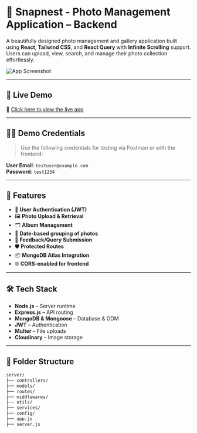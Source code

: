 # 📸 Snapnest - Photo Management Application – Backend

A beautifully designed photo management and gallery application built using **React**, **Tailwind CSS**, and **React Query** with **Infinite Scrolling** support. Users can upload, view, search, and manage their photo collection effortlessly.

![App Screenshot](https://your-deployed-app-image-link.com/screenshot.png)

---

## 🚀 Live Demo

🔗 [Click here to view the live app](https://your-deployed-frontend-link.com)

---

## 🧑‍💻 Demo Credentials

> Use the following credentials for testing via Postman or with the frontend:

**User Email**: `testuser@example.com`  
**Password**: `test1234`

---

## 🧰 Features

- 👤 **User Authentication (JWT)**
- 🖼️ **Photo Upload & Retrieval**
- 🗂️ **Album Management**
- 📅 **Date-based grouping of photos**
- 📩 **Feedback/Query Submission**
- 🛡️ **Protected Routes**
- 📦 **MongoDB Atlas Integration**
- 🌐 **CORS-enabled for frontend**

---

## 🛠️ Tech Stack

- **Node.js** – Server runtime
- **Express.js** – API routing
- **MongoDB & Mongoose** – Database & ODM
- **JWT** – Authentication
- **Multer** – File uploads
- **Cloudinary** – Image storage

---

## 📁 Folder Structure

```bash
server/
├── controllers/
├── models/
├── routes/
├── middlewares/
├── utils/
├── services/
├── config/
├── app.js
├── server.js

